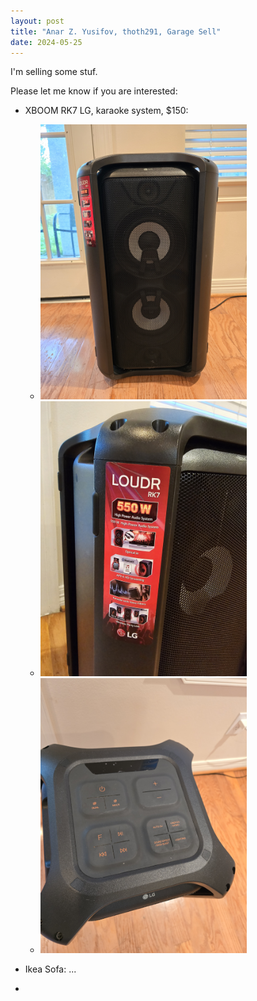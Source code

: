```yaml
---
layout: post
title: "Anar Z. Yusifov, thoth291, Garage Sell"
date: 2024-05-25
---
```


I'm selling some stuf.

Please let me know if you are interested:

- XBOOM RK7 LG, karaoke system, $150:
  - <img src="/assets/20240525_190713.jpg" style="width: 30vw; min-width: 330px;">
  - <img src="/assets/20240525_190718.jpg" style="width: 30vw; min-width: 330px;">
  - <img src="/assets/20240525_190726.jpg" style="width: 30vw; min-width: 330px;">

- Ikea Sofa:
  ...

- 